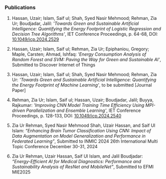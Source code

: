 ### Publications  
1. Hassan, Uzair; Islam, Saif ul; Shah, Syed Nasir Mehmood; Rehman, Zia Ur; Boudjadar, Jalil: _'Towards Green and Sustainable Artificial Intelligence: Quantifying the Energy Footprint of Logistic Regression and Decision Tree Algorithms'_, IET Conference Proceedings, p. 64-68, DOI: [10.1049/icp.2024.2529](https://digital-library.theiet.org/content/conferences/10.1049/icp.2024.2529)  

2. Hassan, Uzair; Islam, Saif ul; Rehman, Zia Ur; Epiphaniou, Gregory; Maple, Carsten; Ahmad, Ishfaq: _'Energy Consumption Analysis of Random Forest and SVM: Paving the Way for Green and Sustainable AI'_, Submitted to Discover Internet of Things  

3. Hassan, Uzair; Islam, Saif ul; Shah, Syed Nasir Mehmood; Rehman, Zia Ur: _'Towards Green and Sustainable Artificial Intelligence: Quantifying the Energy Footprint of Machine Learning'_, to be submitted [Journal Paper]  

4. Rehman, Zia Ur; Islam, Saif ul; Hassan, Uzair; Boudjadar, Jalil; Buyya, Rajkumar: _'Improving CNN Model Training Time Efficiency Using MPI-driven Parallelization and Ensemble Learning'_, IET Conference Proceedings, p. 128-133, DOI: [10.1049/icp.2024.2540](https://digital-library.theiet.org/content/conferences/10.1049/icp.2024.2540)  

5. Zia Ur Rehman, Syed Nasir Mehmood Shah, Uzair Hassan, and Saif Ul Islam: _“Enhancing Brain Tumor Classification Using CNN: Impact of Data Augmentation on Model Generalization and Performance in Federated Learning”_, Submitted to INMIC 2024 26th International Multi Topic Conference December 30-31, 2024  

6. Zia Ur Rehman, Uzair Hassan, Saif Ul Islam, and Jalil Boudjadar: _“Energy-Efficient AI for Medical Diagnostics: Performance and Sustainability Analysis of ResNet and MobileNet”_, Submitted to EFMI MIE2025  
